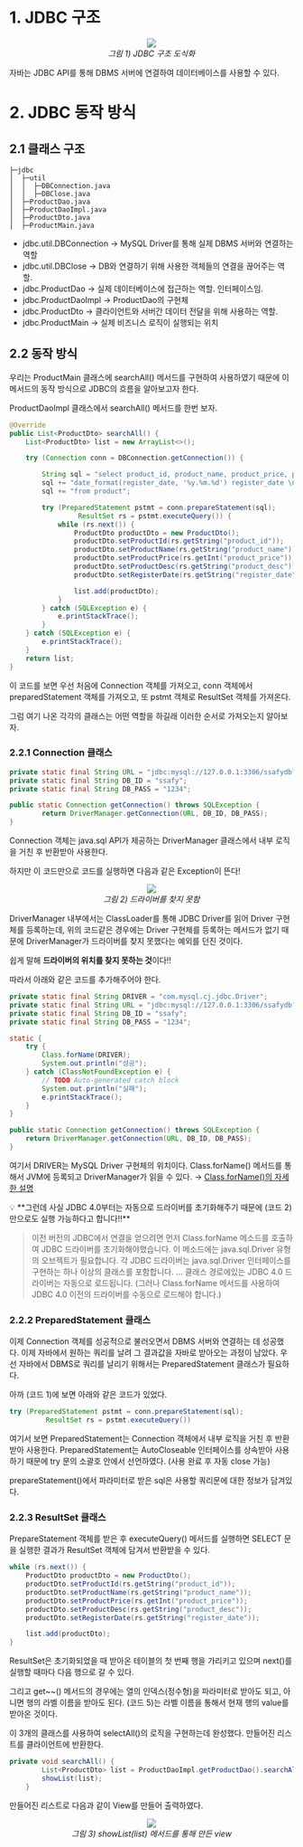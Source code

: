# 1. JDBC 구조

<p align="center">
	<img src="../images/jdbc_1.png"><br>
	<em>그림 1) JDBC 구조 도식화</em>
</p>

자바는 JDBC API를 통해 DBMS 서버에 연결하여 데이터베이스를 사용할 수 있다.

# 2. JDBC 동작 방식

## 2.1 클래스 구조

```
├─jdbc
│  ├─util
│  │  ├─DBConnection.java
│  │  ├─DBClose.java
│  ├─ProductDao.java
│  ├─ProductDaoImpl.java
│  ├─ProductDto.java
│  ├─ProductMain.java
```

- jdbc.util.DBConnection → MySQL Driver를 통해 실제 DBMS 서버와 연결하는 역할
- jdbc.util.DBClose → DB와 연결하기 위해 사용한 객체들의 연결을 끊어주는 역할.
- jdbc.ProductDao → 실제 데이터베이스에 접근하는 역할. 인터페이스임.
- jdbc.ProductDaoImpl → ProductDao의 구현체
- jdbc.ProductDto → 클라이언트와 서버간 데이터 전달을 위해 사용하는 역할.
- jdbc.ProductMain → 실제 비즈니스 로직이 실행되는 위치

## 2.2 동작 방식

우리는 ProductMain 클래스에 searchAll() 메서드를 구현하여 사용하였기 때문에 이 메서드의 동작 방식으로 JDBC의 흐름을 알아보고자 한다.

ProductDaoImpl 클래스에서 searchAll() 메서드를 한번 보자.

```java
@Override
public List<ProductDto> searchAll() {
	List<ProductDto> list = new ArrayList<>();

	try (Connection conn = DBConnection.getConnection()) {

		String sql = "select product_id, product_name, product_price, product_desc, ";
		sql += "date_format(register_date, '%y.%m.%d') register_date \n";
		sql += "from product";

		try (PreparedStatement pstmt = conn.prepareStatement(sql);
				 ResultSet rs = pstmt.executeQuery()) {
			while (rs.next()) {
				ProductDto productDto = new ProductDto();
				productDto.setProductId(rs.getString("product_id"));
				productDto.setProductName(rs.getString("product_name"));
				productDto.setProductPrice(rs.getInt("product_price"));
				productDto.setProductDesc(rs.getString("product_desc"));
				productDto.setRegisterDate(rs.getString("register_date"));

				list.add(productDto);
			}
		} catch (SQLException e) {
			e.printStackTrace();
		}
	} catch (SQLException e) {
		e.printStackTrace();
	}
	return list;
}
```

이 코드를 보면 우선 처음에 Connection 객체를 가져오고, conn 객체에서 preparedStatement 객체를 가져오고, 또 pstmt 객체로 ResultSet 객체를 가져온다.

그럼 여기 나온 각각의 클래스는 어떤 역할을 하길래 이러한 순서로 가져오는지 알아보자.

### 2.2.1 Connection 클래스

```java
private static final String URL = "jdbc:mysql://127.0.0.1:3306/ssafydb?serverTimezone=UTC&useUniCode=yes&characterEncoding=UTF-8";
private static final String DB_ID = "ssafy";
private static final String DB_PASS = "1234";

public static Connection getConnection() throws SQLException {
		return DriverManager.getConnection(URL, DB_ID, DB_PASS);
}
```

Connection 객체는 java.sql API가 제공하는 DriverManager 클래스에서 내부 로직을 거친 후 반환받아 사용한다.

하지만 이 코드만으로 코드를 실행하면 다음과 같은 Exception이 뜬다!

<p align="center">
	<img src="../images/jdbc_2.png"><br>
	<em>그림 2) 드라이버를 찾지 못함</em>
</p>

DriverManager 내부에서는 ClassLoader를 통해 JDBC Driver를 읽어 Driver 구현체를 등록하는데, 위의 코드같은 경우에는 Driver 구현체를 등록하는 메서드가 없기 때문에 DriverManager가 드라이버를 찾지 못했다는 예외를 던진 것이다.

쉽게 말해 **드라이버의 위치를 찾지 못하는 것**이다!!

따라서 아래와 같은 코드를 추가해주어야 한다.

```java
private static final String DRIVER = "com.mysql.cj.jdbc.Driver";
private static final String URL = "jdbc:mysql://127.0.0.1:3306/ssafydb?serverTimezone=UTC&useUniCode=yes&characterEncoding=UTF-8";
private static final String DB_ID = "ssafy";
private static final String DB_PASS = "1234";

static {
	try {
		Class.forName(DRIVER);
		System.out.println("성공");
	} catch (ClassNotFoundException e) {
		// TODO Auto-generated catch block
		System.out.println("실패");
		e.printStackTrace();
	}
}

public static Connection getConnection() throws SQLException {
	return DriverManager.getConnection(URL, DB_ID, DB_PASS);
}
```

여기서 DRIVER는 MySQL Driver 구현체의 위치이다. Class.forName() 메서드를 통해서 JVM에 등록되고 DriverManager가 읽을 수 있다. → [Class.forName()의 자세한 설명](https://kyun2.tistory.com/23)

<aside>
💡 **그런데 사실 JDBC 4.0부터는 자동으로 드라이버를 초기화해주기 때문에 (코드 2)만으로도 실행 가능하다고 합니다!!**

</aside>

> 이전 버전의 JDBC에서 연결을 얻으려면 먼저 Class.forName 메소드를 호출하여 JDBC 드라이버를 초기화해야했습니다. 이 메소드에는 java.sql.Driver 유형의 오브젝트가 필요합니다. 각 JDBC 드라이버는 java.sql.Driver 인터페이스를 구현하는 하나 이상의 클래스를 포함합니다.
> ...
> 클래스 경로에있는 JDBC 4.0 드라이버는 자동으로 로드됩니다. (그러나 Class.forName 메서드를 사용하여 JDBC 4.0 이전의 드라이버를 수동으로 로드해야 합니다.)

### 2.2.2 PreparedStatement 클래스

이제 Connection 객체를 성공적으로 불러오면서 DBMS 서버와 연결하는 데 성공했다. 이제 자바에서 원하는 쿼리를 날려 그 결과값을 자바로 받아오는 과정이 남았다. 우선 자바에서 DBMS로 쿼리를 날리기 위해서는 PreparedStatement 클래스가 필요하다.

아까 (코드 1)에 보면 아래와 같은 코드가 있었다.

```java
try (PreparedStatement pstmt = conn.prepareStatement(sql);
		 ResultSet rs = pstmt.executeQuery())
```

여기서 보면 PreparedStatement는 Connection 객체에서 내부 로직을 거친 후 반환받아 사용한다. PreparedStatement는 AutoCloseable 인터페이스를 상속받아 사용하기 때문에 try 문의 소괄호 안에서 선언하였다. (사용 완료 후 자동 close 가능)

prepareStatement()에서 파라미터로 받은 sql은 사용할 쿼리문에 대한 정보가 담겨있다.

### 2.2.3 ResultSet 클래스

PrepareStatement 객체를 받은 후 executeQuery() 메서드를 실행하면 SELECT 문을 실행한 결과가 ResultSet 객체에 담겨서 반환받을 수 있다.

```java
while (rs.next()) {
	ProductDto productDto = new ProductDto();
	productDto.setProductId(rs.getString("product_id"));
	productDto.setProductName(rs.getString("product_name"));
	productDto.setProductPrice(rs.getInt("product_price"));
	productDto.setProductDesc(rs.getString("product_desc"));
	productDto.setRegisterDate(rs.getString("register_date"));

	list.add(productDto);
}
```

ResultSet은 초기화되었을 때 받아온 테이블의 첫 번째 행을 가리키고 있으며 next()를 실행할 때마다 다음 행으로 갈 수 있다.

그리고 get~~() 메서드의 경우에는 열의 인덱스(정수형)을 파라미터로 받아도 되고, 아니면 행의 라벨 이름을 받아도 된다. (코드 5)는 라벨 이름을 통해서 현재 행의 value를 받아온 것이다.

이 3개의 클래스를 사용하여 selectAll()의 로직을 구현하는데 완성했다. 만들어진 리스트를 클라이언트에 반환한다.

```java
private void searchAll() {
		List<ProductDto> list = ProductDaoImpl.getProductDao().searchAll();
		showList(list);
	}
```

만들어진 리스트로 다음과 같이 View를 만들어 출력하였다.

<p align="center">
	<img src="../images/jdbc_3.png"><br>
	<em>그림 3) showList(list) 메서드를 통해 만든 view</em>
</p>
